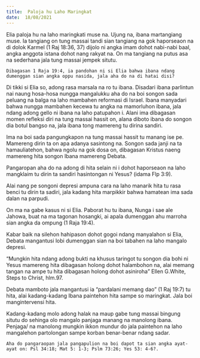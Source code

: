 ```yaml
---
title:  Paloja hu Laho Maringkat
date:  18/08/2021
---
```


Elia paloja hu na laho maringkati muse na. Ujung na, ibana martangiang muse. Ia tangiang on tung massai tandi sian tangiang na gok haporseaon na di dolok Karmel (1 Raj 18:36, 37) dijolo ni angka imam dohot nabi-nabi baal, angka anggota istana dohot nang rakyat na. On ma tangiang na putus asa na sederhana jala tung massai jempek situtu.

`Dibagasan 1 Raja 19:4, ia pandohan ni si Elia bahwa ibana ndang dumenggan sian angka oppu nasida, jala aha do na di hatai disi?`

Di tikki si Elia so, adong rasa marsala na ro tu ibana. Disadari ibana parlintun nai naung hosa-hosa nungga mangalukku aha do na boi songon sada peluang na balga na laho mambahen reformasi di Israel. Ibana manyadari bahwa nungga mambahen kecewa tu angka na mamorluhon ibana, jala ndang adong gello ni ibana na laho patupahon i. Alani ima dibagasan momen refleksi diri na tung massai hassit on, alana diboto ibana do songon dia botul bangso na, jala ibana tong mamereng tu dirina sandiri.

Ima na boi sada pangungkapon na tung massai hassit tu manang ise pe. Mamereng dirin ta on apa adanya sasintong na. Songon sada janji na ta hamauliatehon, bahwa ngolu na gok dosa on, dibagasan Kristus  naeng mamereng hita songon Ibana mamereng Debata.

Pangaropan aha do na adong di hita selain ni i dohot haporseaon na laho mangklaim tu dirin ta sandiri hasintongan ni Yesus? (idama  Flp 3:9).

Alai nang pe songoni depresi ampuna cara na laho manarik hita tu rasa benci tu dirin ta sadiri, jala kadang hita marpikkir bahwa hamatean ima sada dalan na parpudi.

On ma na gabe kasus ni si Elia. Paborat hu tu ibana, Nunga i sae ale Jahowa, buat na ma tagonan hosangki, ai apala dumenggan ahu marroha sian angka da ompung (1 Raja 19:4).

Kabar baik na silehon hahipason dohot gogoi ndang manyalahon si Elia, Debata mangantusi lobi dumenggan sian na boi tabahen na laho mangalo depresi.

“Mungkin hita ndang adong bukti na khusus taringot tu songon dia bohi ni Yesus mamereng hita dibagasan holong dohot halambohon na, alai memang tangan na ampe tu hita dibagasan holong dohot asiniroha” Ellen G.White, Steps to Christ, hlm.97.

Debata mamboto jala mangantusi ia “pardalani memang dao” (1 Raj 19:7) tu hita, alai kadang-kadang Ibana paintehon hita sampe so maringkat. Jala boi mangintervensi hita.

Kadang-kadang molo adong halak na maup gabe tung massai bingung situtu do sehinga olo mangalo panjaga manang na manolong ibana. Penjaga/ na manolong mungkin ikkon mundur do jala paintehon na laho mangalehon partolongan sampe korban benar-benar ndang sadar.

`Aha do pangaraopan jala pangapulion na boi dapot ta sian angka ayat-ayat on: Psl 34:18; Mat 5: 1-3; Pslm 73:26; Yes 53: 4-6?.`